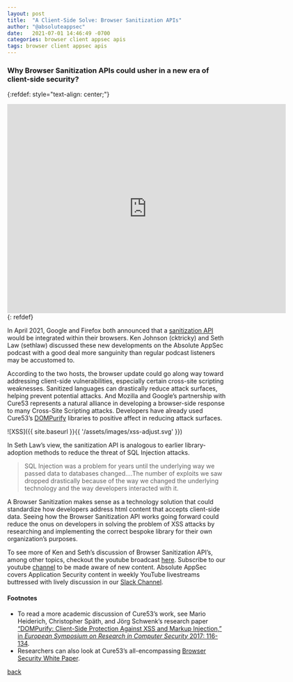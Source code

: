 ```yaml
---
layout: post
title:  "A Client-Side Solve: Browser Sanitization APIs"
author: "@absoluteappsec"
date:   2021-07-01 14:46:49 -0700
categories: browser client appsec apis
tags: browser client appsec apis
---
```

### Why Browser Sanitization APIs could usher in a new era of client-side security?

{:refdef: style="text-align: center;"}
<iframe src='https://www.youtube-nocookie.com/embed/bUtaE6D2jf0' frameborder='0' width='640' height='480' allowfullscreen></iframe>
{: refdef}

In April 2021, Google and Firefox both announced that a [sanitization API](https://portswigger.net/daily-swig/google-and-mozilla-unveil-plans-to-bake-html-sanitization-into-their-browsers) would be integrated within their browsers. Ken Johnson (cktricky) and Seth Law (sethlaw) discussed these new developments on the Absolute AppSec podcast with a good deal more sanguinity than regular podcast listeners may be accustomed to.

According to the two hosts, the browser update could go along way toward addressing client-side vulnerabilities, especially certain cross-site scripting weaknesses. Sanitized languages can drastically reduce attack surfaces, helping prevent potential attacks. And Mozilla and Google’s partnership with Cure53 represents a natural alliance in developing a browser-side response to many Cross-Site Scripting attacks. Developers have already used Cure53’s [DOMPurify](https://github.com/cure53/DOMPurify) libraries to positive affect in reducing attack surfaces.

![XSS]({{ site.baseurl }}{{ '/assets/images/xss-adjust.svg' }})

In Seth Law’s view, the sanitization API is analogous to earlier library-adoption methods to reduce the threat of SQL Injection attacks.

> SQL Injection was a problem for years until the underlying way we passed data to databases changed….The number of exploits we saw dropped drastically because of the way we changed the underlying technology and the way developers interacted with it.

A Browser Sanitization makes sense as a technology solution that could standardize how developers address html content that accepts client-side data. Seeing how the Browser Sanitization API works going forward could reduce the onus on developers in solving the problem of XSS attacks by researching and implementing the correct bespoke library for their own organization’s purposes.

To see more of Ken and Seth’s discussion of Browser Sanitization API’s, among other topics, checkout the youtube broadcast [here](https://www.youtube.com/watch?v=zsN2FNoUZIc&amp). Subscribe to our youtube [channel](https://www.youtube.com/channel/UCo9CDrIB0rJwG4GGz8CZEaQ) to be made aware of new content. Absolute AppSec covers Application Security content in weekly YouTube livestreams buttressed with lively discussion in our [Slack Channel](absoluteappsec.slack.com).

#### Footnotes

* To read a more academic discussion of Cure53’s work, see Mario Heiderich, Christopher Späth, and Jörg Schwenk’s research paper [“DOMPurify: Client-Side Protection Against XSS and Markup Injection,” in <em>European Symposium on Research in Computer Security</em> 2017: 116-134](https://link.springer.com/chapter/10.1007/978-3-319-66399-9_7).
* Researchers can also look at Cure53’s all-encompassing [Browser Security White Paper](https://github.com/cure53/browser-sec-whitepaper/blob/master/browser-security-whitepaper.pdf).

[back](/)
